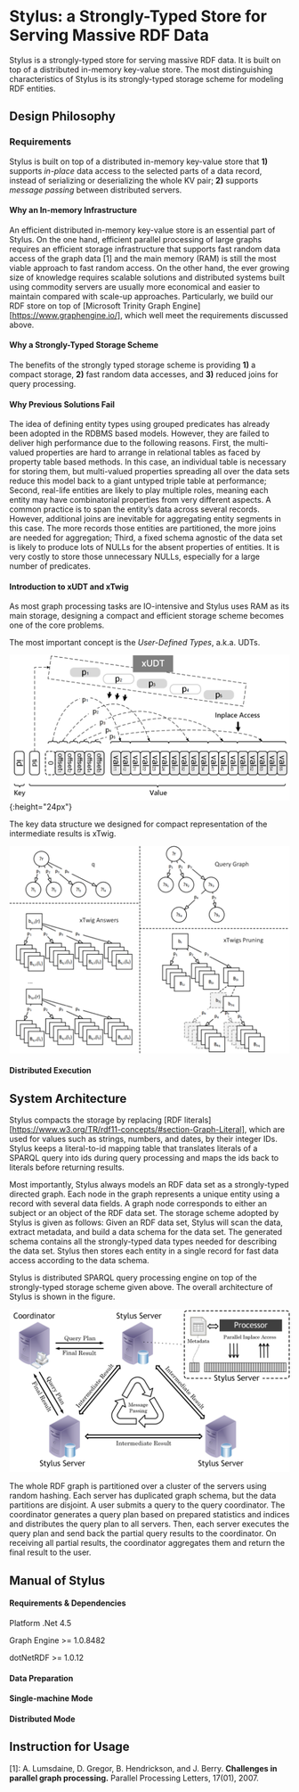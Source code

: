 Stylus: a Strongly-Typed Store for Serving Massive RDF Data
===========================================================

Stylus is a strongly-typed store for serving massive RDF data. It is built on top of a distributed in-memory key-value store. The most distinguishing characteristics of Stylus is its strongly-typed storage scheme for modeling RDF entities. 


## Design Philosophy
### Requirements

Stylus is built on top of a distributed in-memory key-value store that **1)** supports *in-place* data access to the selected parts of a data record, instead of serializing or deserializing the whole KV pair; **2)** supports *message passing* between distributed servers.

#### Why an In-memory Infrastructure

An efficient distributed in-memory key-value store is an essential part of Stylus. On the one hand, efficient parallel processing of large graphs requires an efficient storage infrastructure that supports fast random data
access of the graph data [1] and the main memory (RAM) is still the most viable approach to fast random access. On the other hand, the ever growing size of knowledge requires scalable solutions and distributed systems built using commodity servers are usually more economical and easier to maintain compared with scale-up approaches. Particularly, we build our RDF store on top of [Microsoft Trinity Graph Engine][https://www.graphengine.io/], which well meet the requirements discussed above.

#### Why a Strongly-Typed Storage Scheme
The benefits of the strongly typed storage scheme is providing **1)** a compact storage,  **2)** fast random data accesses, and **3)** reduced joins for query processing.

#### Why Previous Solutions Fail

The idea of defining entity types using grouped predicates has already been adopted in the RDBMS based models. However, they are failed to deliver high performance due to the following reasons. First, the multi-valued properties are hard to arrange in relational tables as faced by property table based methods. In this case, an individual table is necessary for storing them, but multi-valued properties spreading all over the data sets reduce this model back to a giant untyped triple table at performance; Second, real-life entities are likely to play multiple roles, meaning each entity may have combinatorial properties from very different aspects. A common practice is to span the entity’s data across several records. However, additional joins are inevitable for aggregating entity segments in this case. The more records those entities are partitioned, the more joins are needed for aggregation; Third, a fixed schema agnostic of the data set is likely to produce lots of NULLs for the absent properties of entities. It is very costly to store those unnecessary NULLs, especially for a large number of predicates.

#### Introduction to xUDT and xTwig
As most graph processing tasks are IO-intensive and Stylus uses RAM as its main storage, designing a compact and efficient storage scheme becomes one of the core problems.

The most important concept is the *User-Defined Types*, a.k.a. UDTs. 

![Architecture Overview of Stylus](https://github.com/SoulSight/Stylus/blob/master/res/Figures/xUDT_Illustration.png){:height="24px"}

The key data structure we designed for compact representation of the intermediate results is xTwig.

![Architecture Overview of Stylus](https://github.com/SoulSight/Stylus/blob/master/res/Figures/xTwig.png)

#### Distributed Execution

## System Architecture 

Stylus compacts the storage by replacing [RDF literals][https://www.w3.org/TR/rdf11-concepts/#section-Graph-Literal], which are used for values such as strings, numbers, and dates, by their integer IDs. Stylus keeps a literal-to-id mapping table that translates literals of a SPARQL query into ids during query processing and maps the ids back to literals before returning results.

Most importantly, Stylus always models an RDF data set as a strongly-typed directed graph. Each node in the graph represents a unique entity using a record with several data fields. A graph node corresponds to either an subject or an object of the RDF data set. The storage scheme adopted by Stylus is given as follows: Given an RDF data set, Stylus will scan the data, extract metadata, and build a data schema for the data set. The generated schema contains all the strongly-typed data types needed for describing the data set. Stylus then stores each entity in a single record for fast data access according to the data schema.

Stylus is distributed SPARQL query processing engine on top of the strongly-typed storage scheme given above. The overall architecture of Stylus is shown in the figure. 

![Architecture Overview of Stylus](https://github.com/SoulSight/Stylus/blob/master/res/Figures/ServingDesign.png)

The whole RDF graph is partitioned over a cluster of the servers using random hashing. Each server has duplicated graph schema, but the data partitions are disjoint. A user submits a query to the query coordinator. The coordinator generates a query plan based on prepared statistics and indices and distributes the query plan to all servers. Then, each server executes the query plan and send back the partial query results to the coordinator. On receiving all partial results, the coordinator aggregates them and return the final result to the user.

## Manual of Stylus

#### Requirements & Dependencies

Platform .Net 4.5

Graph Engine >= 1.0.8482

dotNetRDF >= 1.0.12

#### Data Preparation

#### Single-machine Mode

#### Distributed Mode

## Instruction for Usage

[1]: A. Lumsdaine, D. Gregor, B. Hendrickson, and J. Berry. **Challenges in parallel graph processing.** Parallel Processing Letters, 17(01), 2007.
